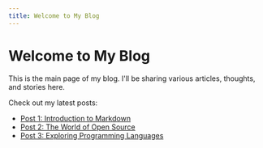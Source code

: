```yaml
---
title: Welcome to My Blog
---
```


# Welcome to My Blog

This is the main page of my blog. I'll be sharing various articles, thoughts, and stories here.

Check out my latest posts:

- [Post 1: Introduction to Markdown](articles/article1.md)
- [Post 2: The World of Open Source](articles/article2.md)
- [Post 3: Exploring Programming Languages](articles/article3.md)
